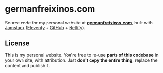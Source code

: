 # germanfreixinos.com

Source code for my personal website at [**germanfreixinos.com**](https://germanfreixinos.com), built with [Jamstack](https://jamstack.org) ([Eleventy](https://www.11ty.dev) + [GitHub](https://github.com) + [Netlify](https://www.netlify.com)).

## License

This is my personal website. You're free to re-use __parts of this codebase__ in your own site, with attribution. Just __don't copy the entire thing__, replace the content and publish it.
